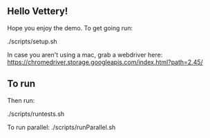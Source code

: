 ## Hello Vettery!


Hope you enjoy the demo.  To get going run:

./scripts/setup.sh


In case you aren't using a mac, grab a webdriver here:
https://chromedriver.storage.googleapis.com/index.html?path=2.45/

## To run

Then run:

./scripts/runtests.sh

To run parallel:
./scripts/runParallel.sh

